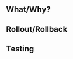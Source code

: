 ## What/Why?
<!--
  A description about what this pull request implements and its purpose.
  Try to be detailed and describe any technical details to simplify the job
  of the reviewer and the individual on production support.
-->

## Rollout/Rollback
<!--
Detail how this change will be rolled out. Include reference to any
experiments and how the success will be measured as the experiment is
ramped.

Document rollback procedures. Is rolling back the change as simple as
rolling back an experiment or does it require reverting code? Are there
database migrations that may change our decision to roll forward instead of
back?
-->

## Testing
<!--
Provide as much information as you can about how you tested and how another
Engineer can test your change. Include screenshots, or test run output
where appropriate.
-->

